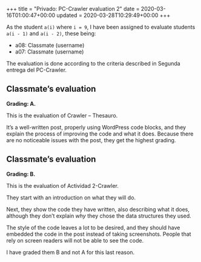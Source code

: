 +++
title = "Privado: PC-Crawler evaluation 2"
date = 2020-03-16T01:00:47+00:00
updated = 2020-03-28T10:29:49+00:00
+++

As the student `a(i)` where `i = 9`, I have been assigned to evaluate students `a(i - 1)` and `a(i - 2)`, these being:

* a08: Classmate (username)
* a07: Classmate (username)

The evaluation is done according to the criteria described in Segunda entrega del PC-Crawler.

## Classmate’s evaluation

**Grading: A.**

This is the evaluation of Crawler – Thesauro.

It’s a well-written post, properly using WordPress code blocks, and they explain the process of improving the code and what it does. Because there are no noticeable issues with the post, they get the highest grading.

## Classmate’s evaluation

**Grading: B.**

This is the evaluation of Actividad 2-Crawler.

They start with an introduction on what they will do.

Next, they show the code they have written, also describing what it does, although they don’t explain _why_ they chose the data structures they used.

The style of the code leaves a lot to be desired, and they should have embedded the code in the post instead of taking screenshots. People that rely on screen readers will not be able to see the code.

I have graded them B and not A for this last reason.